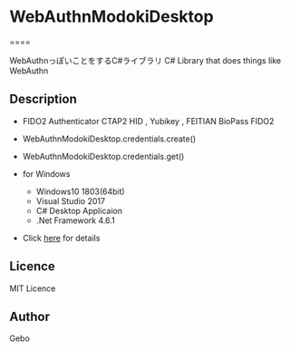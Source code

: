 # WebAuthnModokiDesktop
====

WebAuthnっぽいことをするC#ライブラリ
C# Library that does things like WebAuthn

## Description
- FIDO2 Authenticator CTAP2 HID , Yubikey , FEITIAN BioPass FIDO2
- WebAuthnModokiDesktop.credentials.create()
- WebAuthnModokiDesktop.credentials.get()

- for Windows
  - Windows10 1803(64bit)
  - Visual Studio 2017
  - C# Desktop Applicaion
  - .Net Framework 4.6.1

- Click [here](https://qiita.com/gebo/items/f6d3024f7e164ac0a195) for details
  
## Licence
MIT Licence

## Author
Gebo
